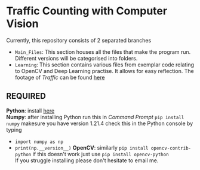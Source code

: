 # Traffic Counting with Computer Vision
Currently, this repository consists of 2 separated branches
- `Main_Files`: This section houses all the files that make the program run. Different versions will be categorised into folders.
- `Learning`: This section contains various files from exemplar code relating to OpenCV and Deep Learning practise. It allows for easy reflection.
The footage of _Traffic_ can be found [here](https://drive.google.com/drive/folders/1VTXwcydJPd81ZAMDuM_sng3yKgEDluhB?usp=sharing)

## REQUIRED
**Python**: install [here](https://www.python.org/downloads/)<br/>
**Numpy**: after installing Python run this in _Command Prompt_ `pip install numpy` makesure you have version 1.21.4 check this in the Python console by typing<br/>
- `import numpy as np`
- `print(np.__version__)`
**OpenCV**: similarly `pip install opencv-contrib-python` if this doesn't work just use `pip install opencv-python`<br/>
If you struggle installing please don't hesitate to email me.

